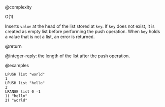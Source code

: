 @complexity

O(1)


Inserts `value` at the head of the list stored at `key`.  If `key` does not
exist, it is created as empty list before performing the push operation.
When `key` holds a value that is not a list, an error is returned.

@return

@integer-reply: the length of the list after the push operation.

@examples

    LPUSH list "world"
    1
    LPUSH list "hello"
    2
    LRANGE list 0 -1
    1) "hello"
    2) "world"

